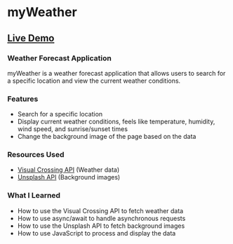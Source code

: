 # myWeather

## [Live Demo](https://Melovii.github.io/myWeather/)

### Weather Forecast Application

myWeather is a weather forecast application that allows users to search for a specific location and view the current weather conditions.

### Features

* Search for a specific location
* Display current weather conditions, feels like temperature, humidity, wind speed, and sunrise/sunset times
* Change the background image of the page based on the data

### Resources Used

* [Visual Crossing API](https://www.visualcrossing.com/) (Weather data)
* [Unsplash API](https://unsplash.com/developers) (Background images)

### What I Learned

* How to use the Visual Crossing API to fetch weather data
* How to use async/await to handle asynchronous requests
* How to use the Unsplash API to fetch background images
* How to use JavaScript to process and display the data
